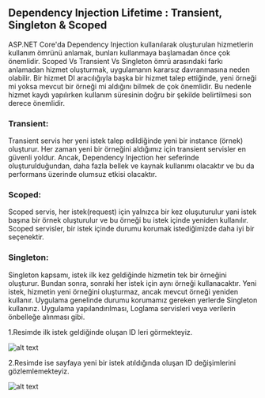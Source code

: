## Dependency Injection Lifetime : Transient, Singleton & Scoped

ASP.NET Core'da Dependency Injection kullanılarak oluşturulan hizmetlerin kullanım ömrünü anlamak, bunları kullanmaya başlamadan önce çok önemlidir. Scoped Vs Transient Vs Singleton ömrü arasındaki farkı anlamadan hizmet oluşturmak, uygulamanın kararsız davranmasına neden olabilir. Bir hizmet DI aracılığıyla başka bir hizmet talep ettiğinde, yeni örneği mi yoksa mevcut bir örneği mi aldığını bilmek de çok önemlidir. Bu nedenle hizmet kaydı yapılırken kullanım süresinin doğru bir şekilde belirtilmesi son derece önemlidir.

### Transient: 
Transient servis her yeni istek talep edildiğinde yeni bir instance (örnek) oluşturur.
Her zaman yeni bir örneğini aldığımız için transient servisler en güvenli yoldur. Ancak, Dependency Injection her seferinde oluşturulduğundan, daha fazla bellek ve kaynak kullanımı olacaktır ve bu da performans üzerinde olumsuz etkisi olacaktır.

### Scoped:
Scoped servis, her istek(request) için yalnızca bir kez oluşuturulur yani istek başına bir örnek oluşturulur ve bu örneği bu istek içinde yeniden kullanılır.
Scoped servisler, bir istek içinde durumu korumak istediğimizde daha iyi bir seçenektir.


### Singleton:
Singleton kapsamı, istek ilk kez geldiğinde hizmetin tek bir örneğini oluşturur. Bundan sonra, sonraki her istek için aynı örneği kullanacaktır. Yeni istek, hizmetin yeni örneğini oluşturmaz, ancak mevcut örneği yeniden kullanır.
Uygulama genelinde durumu korumamız gereken yerlerde Singleton kullanırız. Uygulama yapılandırılması, Loglama servisleri veya verilerin önbelleğe alınması gibi.

1.Resimde ilk istek geldiğinde oluşan ID leri görmekteyiz.

![alt text](https://resimupload.org/images/2022/03/27/LifeCycleOfTheService.png)

2.Resimde ise sayfaya yeni bir istek atıldığında oluşan ID değişimlerini gözlemlemekteyiz.

![alt text](https://resimupload.org/images/2022/03/27/LifeCycleOfTheService2.png)
